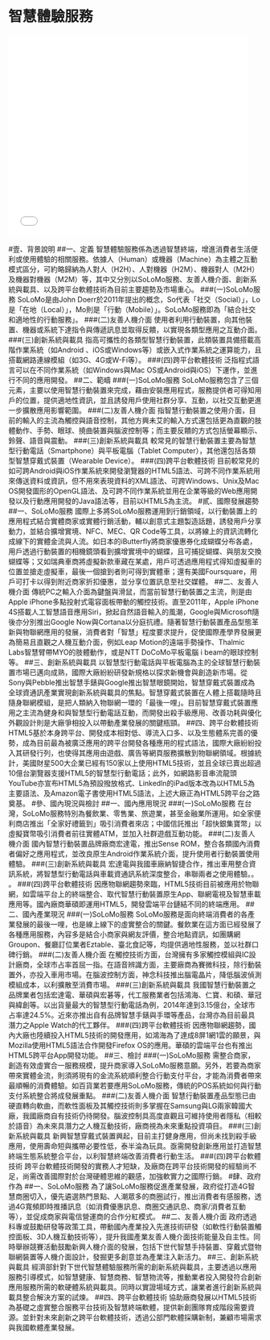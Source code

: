 # 智慧體驗服務

<iframe src="//www.slideshare.net/slideshow/embed_code/45114148" width="476" height="400" frameborder="0" marginwidth="0" marginheight="0" scrolling="no"></iframe>

#壹、背景說明
##一、定義
智慧體驗服務係為透過智慧終端，增進消費者生活便利或使用體驗的相關服務。依據人（Human）或機器（Machine）為主體之互動模式區分，可約略歸納為人對人（H2H）、人對機器（H2M）、機器對人（M2H）及機器對機器（M2M）等，其中又分別以SoLoMo服務、友善人機介面、創新系統與載具、以及跨平台軟體技術為目前主要趨勢及市場重心。
###(一)SoLoMo服務
SoLoMo是由John Doerr於2011年提出的概念，So代表「社交（Social）」，Lo是「在地（Local）」，Mo則是「行動（Mobile）」。SoLoMo服務即為「結合社交和適地性的行動服務」。
###(二)友善人機介面
使用者利用行動裝置，向其他裝置、機器或系統下達指令與傳遞訊息並取得反饋，以實現各類型應用之互動介面。
###(三)創新系統與載具
指高可攜性的各類型智慧行動裝置，此類裝置具備搭載高階作業系統（如Android 、iOS或Windows等）或嵌入式作業系統之運算能力，且搭載網路連線模組（如3G、4G或W-Fi等）。
###(四)跨平台軟體技術
泛指程式語言可以在不同作業系統（如Windows與Mac OS或Android與iOS）下運作，並進行不同的應用開發。
##二、範疇
###(一)SoLoMo服務
SoLoMo服務包含了三個元素，主要以使用智慧行動裝置來完成，藉由安裝應用程式，服務提供者可得知用戶的位置，提供適地性資訊，並且誘發用戶使用社群分享、互動，以社交互動更進一步擴散應用影響範圍。
###(二)友善人機介面
指智慧行動裝置之使用介面，目前的輸入的主流為觸控與語音控制，其他方興未艾的輸入方式還包括更為直觀的肢體動作、手勢、眼球、撓曲裝置與腦波控制等；而主要反饋的方式包括螢幕顯示、鈴聲、語音與震動。
###(三)創新系統與載具
較常見的智慧行動裝置主要為智慧型行動電話（Smartphone）與平板電腦（Tablet Computer），其他還包括各類型智慧穿戴式裝置（Wearable Device）。
###(四)跨平台軟體技術
目前較常見的如可跨Android與iOS作業系統來開發瀏覽器的HTML5語法、可跨不同作業系統用來傳送資料或資訊，但不用來表現資料的XML語法、可跨Windows、Unix及Mac OS開發圖形的OpenGL語法、及可跨不同作業系統並用在企業等級的Web應用開發以及行動應用開發的Java語法等，目前以HTML5為主流。
#貳、國際發展趨勢
##一、SoLoMo服務
國際上多將SoLoMo服務運用到行銷領域，以行動裝置上的應用程式結合實體商家或實體行銷活動，輔以創意式主題製造話題，誘發用戶分享動力，並結合擴增實境、NFC、MEC、QR Code等工具，以將線上的資訊流轉化成線下的實體金流與人流。如日本的iButterfly將商家優惠券化成蝴蝶分布各處，用戶透過行動裝置的相機鏡頭看到擴增實境中的蝴蝶，且可捕捉蝴蝶、與朋友交換蝴蝶等；又如瑞典車商將虛擬新款車藏在某處，用戶可透過應用程式得知虛擬車的位置並搶走虛擬車，最後一個搶到者則可得到實體車；還有美國Foursquare，用戶可打卡以得到附近商家折扣優惠，並分享位置訊息至社交媒體。
##二、友善人機介面
傳統PC之輸入介面為鍵盤與滑鼠，而當前智慧行動裝置之主流，則是由Apple iPhone多點投射式電容面板帶動的觸控技術。直至2011年，Apple iPhone 4S搭載人工智慧語音應用Siri，掀起自然語音輸入的風潮，Google與Microsoft隨後亦分別推出Google Now與Cortana以分庭抗禮。隨著智慧行動裝置產品型態革新與物聯網應用的發展，消費者對「智慧」程度要求提升，促使國際產學界發展更為簡易且直觀之人機互動介面，例如Leap Motion的遠端手勢操作、Thalmic Labs智慧臂帶MYO的肢體動作，或是NTT DoCoMo平板電腦 i beam的眼球控制等。
##三、創新系統與載具
以智慧型行動電話與平板電腦為主的全球智慧行動裝置市場已邁向成熟，國際大廠紛紛研發新規格以探求新機會與創造新市場。從Sony與Pebble推出智慧手錶與Google推出智慧眼鏡開始，智慧穿戴式裝置成為全球資通訊產業實現創新系統與載具的焦點。智慧穿戴式裝置在人體上搭載隨時且隨身聯網模組，是把人類納入物聯網一環的「最後一哩」。目前智慧穿戴式裝置應用之主流為健身和與智慧型行動電話互動，而開發出殺手級應用、改善功耗與優化外觀設計則是大廠爭相投入以帶動產業發展的關鍵瓶頸。
##四、跨平台軟體技術
HTML5基於本身跨平台、開發成本相對低、導流入口多、以及生態體系完善的優勢，成為目前最為被廣泛應用的跨平台開發各種應用的程式語法，國際大廠紛紛投入其研發行列，也使得其應用由遊戲、廣告等網頁服務擴散到物聯網領域。根據統計，美國財星500大企業已經有150家以上使用HTML5技術，並且全球已賣出超過10億台瀏覽器支援HTML5的智慧型行動電話；此外，如網路影音串流龍頭YouTube亦宣布HTML5為預設撥放格式、Linkedln的iPad版本改為以HTML5為主要語法、及Amazon電子書使用HTML5語法，上述大廠正為HTML5跨平台之路奠基。
#參、國內現況與檢討
##一、國內應用現況
###(一)SoLoMo服務
在台灣，SoLoMo服務特別為餐飲業、零售業、旅遊業，甚至金融業所運用。如全家便利商店推出「全家好禮籤到」吸引消費者來店；中國信託推出「超快銀集寶幣」以虛擬寶幣吸引消費者前往實體ATM，並加入社群遊戲互動功能。
###(二)友善人機介面
國內智慧行動裝置品牌廠商宏達電，推出Sense ROM，整合各類國內消費者偏好之應用程式，並改良原生Android作業系統介面，提升使用者行動裝置使用體驗。
###(三)創新系統與載具
宏達電與我國車廠納智捷合作，推出車用整合資訊系統，將智慧型行動電話與車載資通訊系統深度整合，串聯兩者之使用體驗。。
。
###(四)跨平台軟體技術
因應物聯網趨勢來臨，HTML5技術目前被應用於物聯網，如雲端平台上的終端整合、取代智慧行動裝置原生App、聯網電視及智慧車載應用等。國內廠商華碩即運用HTML5，開發雲端平台鏈結不同的終端應用。
##二、國內產業現況
###(一)SoLoMo服務
SoLoMo服務是面向終端消費者的各產業發展的最後一哩，也是線上線下的虛實整合的關鍵。餐飲業在這方面已經發展了各種應用服務，內容多是結合小商家與網友評價，整合地點資訊，如團購網Groupon、餐廳訂位業者Eztable、臺北食記等，均提供適地性服務，並以社群口碑行銷。
###(二)友善人機介面
在觸控技術方面，台灣擁有多家觸控模組與IC設計廠商，全球市占率首屈一指。在語音辨識方面，主要廠商為賽微科技，除行動裝置外，亦投入車用市場。在腦波控制方面，神念科技推出腦電晶片，降低腦波偵測模組成本，以利擴散至消費市場。
###(三)創新系統與載具
我國智慧行動裝置之品牌業者包括宏達電、華碩與宏碁等，代工服務業者包括鴻海、仁寶、和碩、華冠與緯創等。以出貨量最大的智慧型行動電話為例，2014年達到3.15億台，全球市占率達24.5%。近來亦推出自有品牌智慧手錶與手環等產品，台灣亦為目前最具潛力之Apple Watch的代工夥伴。
###(四)跨平台軟體技術
因應物聯網趨勢，國內大廠也陸續投入HTML5技術的開發應用，如鴻海為了達成8屏1網1雲的願景，與Mozilla使用HTML5語法合作開發Firefox OS的應用。華碩的雲端平台也有推出HTML5跨平台App開發功能。
##三、檢討
###(一)SoLoMo服務
需整合商家，創造有效虛實合一服務規模，提升商家導入SoLoMo服務意願。另外，若要為商家帶來實體金流，則須將現有的金流系統順利整合行動支付平台，才能為消費者帶來最順暢的消費體驗。如百貨業若要應用SoLoMo服務，傳統的POS系統如何與行動支付系統整合將成發展重點。
###(二)友善人機介面
智慧行動裝置產品型態已由硬直轉向軟曲，而軟性面板及其觸控技術則多掌握在Samsung與LG兩家韓國大廠，我國廠商自有技術仍待開發。腦波控制具高度直觀且可維持使用者隱私（相較於語音）為未來具潛力之人機互動技術，廠商視為未來重點投資項目。
###(三)創新系統與載具
新興智慧穿戴式裝置興起，目前主打健身應用，但尚未找到殺手級應用，使用壽命短與攜帶必要性低，泰半淪為玩具。亟需開發創新應用並打造智慧終端生態系統整合平台，以利智慧終端改善消費者行動生活。
###(四)跨平台軟體技術
跨平台軟體技術開發的實務人才短缺，及廠商在跨平台技術開發的經驗尚不足，尚需改善國際對於台灣硬體思維的觀感，加強軟實力之國際行銷。
#肆、政府作為
##一、SoLoMo服務
為了讓SoLoMo服務促進產業發展，政府從打造4G智慧商圈切入，優先遴選熱門景點、人潮眾多的商圈試行，推出消費者有感服務，透過4G寬頻即時推播訊息（如消費優惠訊息、商圈交通訊息、商家/消費者互動等），並促成商家與電信營運商的合作分紅模式。
##二、友善人機介面
政府透過科專或鼓勵研發等政策工具，帶動國內產業投入先進技術研發（如軟性行動裝置觸控面板、3D人機互動技術等），提升我國產業友善人機介面技術能量及自主性。同時舉辦競賽活動鼓勵新興人機介面的發展，包括下世代智慧手持裝置、穿戴式暨物聯網裝置等人機介面設計，發掘更多創意並為產業注入新活力。
##三、創新系統與載具
經濟部針對下世代智慧體驗服務所需的創新系統與載具，主要透過以應用服務引導模式，如智慧健康、智慧商務、智慧物流等，推動業者投入開發符合創新應用服務所需的軟硬體系統與載具。同時以實證場域方式，讓業者進行創新系統與載具整合解決方案的試煉。
##四、跨平台軟體技術
協助廠商發展以HTML5技術為基礎之虛實整合服務平台技術及智慧終端軟體，提供新創團隊育成階段需要資源。並針對未來創新之跨平台軟體技術，透過公部門軟體採購新制，兼顧市場需求與我國軟體產業發展。
